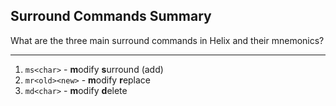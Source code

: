 ## Surround Commands Summary

What are the three main surround commands in Helix and their mnemonics?

---

1. `ms<char>` - **m**odify **s**urround (add)
2. `mr<old><new>` - **m**odify **r**eplace
3. `md<char>` - **m**odify **d**elete

